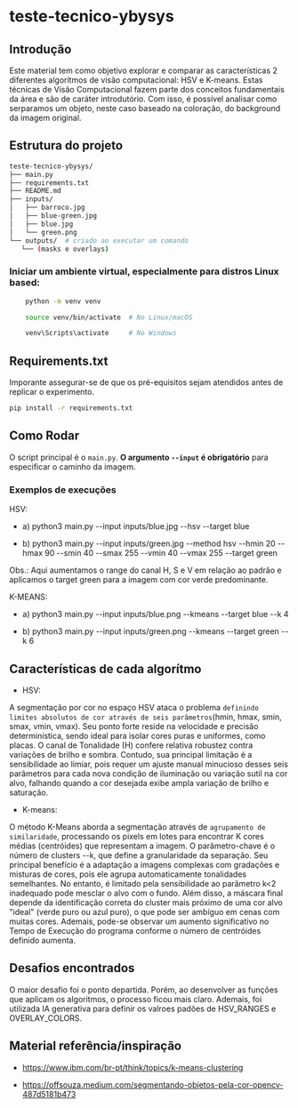 # teste-tecnico-ybysys

## Introdução
Este material tem como objetivo explorar e comparar as características 2 diferentes algorítmos de visão computacional: HSV e K-means. Estas técnicas de Visão Computacional fazem parte dos conceitos fundamentais da área e são de caráter introdutório. Com isso, é possível analisar como serparamos um objeto, neste caso baseado na coloração, do background da imagem original.

## Estrutura do projeto

```bash
teste-tecnico-ybysys/
├── main.py
├── requirements.txt
├── README.md
├── inputs/
│   ├── barroco.jpg
│   ├── blue-green.jpg
│   ├── blue.jpg
│   └── green.png
└── outputs/  # criado ao executar um comando
   └── (masks e overlays)
```


### Iniciar um ambiente virtual, especialmente para distros Linux based:


```bash
    python -m venv venv

    source venv/bin/activate  # No Linux/macOS

    venv\Scripts\activate     # No Windows
```


## Requirements.txt


Imporante assegurar-se de que os pré-equisitos sejam atendidos antes de replicar o experimento.

```bash
pip install -r requirements.txt
```

## Como Rodar

O script principal é o `main.py`. **O argumento `--input` é obrigatório** para especificar o caminho da imagem.

### Exemplos de execuções


HSV:

- a) python3 main.py --input inputs/blue.jpg --hsv --target blue

- b) python3 main.py --input inputs/green.jpg --method hsv --hmin 20 --hmax 90 --smin 40 --smax 255 --vmin 40 --vmax 255 --target green

Obs.: Aqui aumentamos o range do canal H, S e V em relação ao padrão e aplicamos o target green para a imagem com cor verde predominante.


K-MEANS:

- a) python3 main.py --input inputs/blue.png --kmeans --target blue --k 4

- b) python3 main.py --input inputs/green.png --kmeans --target green --k 6


## Características de cada algorítmo


- HSV:

A segmentação por cor no espaço HSV ataca o problema `definindo limites absolutos de cor através de seis parâmetros`(hmin, hmax, smin, smax, vmin, vmax). Seu ponto forte reside na velocidade e precisão determinística, sendo ideal para isolar cores puras e uniformes, como placas. O canal de Tonalidade (H) confere relativa robustez contra variações de brilho e sombra. Contudo, sua principal limitação é a sensibilidade ao limiar, pois requer um ajuste manual minucioso desses seis parâmetros para cada nova condição de iluminação ou variação sutil na cor alvo, falhando quando a cor desejada exibe ampla variação de brilho e saturação. 


- K-means:

O método K-Means aborda a segmentação através de `agrupamento de similaridade`, processando os pixels em lotes para encontrar K cores médias (centróides) que representam a imagem. O parâmetro-chave é o número de clusters --k, que define a granularidade da separação. Seu principal benefício é a adaptação a imagens complexas com gradações e misturas de cores, pois ele agrupa automaticamente tonalidades semelhantes. No entanto, é limitado pela sensibilidade ao parâmetro k<2 inadequado pode mesclar o alvo com o fundo. Além disso, a máscara final depende da identificação correta do cluster mais próximo de uma cor alvo "ideal" (verde puro ou azul puro), o que pode ser ambíguo em cenas com muitas cores. Ademais, pode-se observar um aumento significativo no Tempo de Execução do programa conforme o número de centróides definido aumenta.

## Desafios encontrados

O maior desafio foi o ponto departida. Porém, ao desenvolver as  funções que aplicam os algoritmos, o processo ficou mais claro.
Ademais, foi utilizada IA generativa para definir os valroes padões de HSV_RANGES e OVERLAY_COLORS.

## Material referência/inspiração

- https://www.ibm.com/br-pt/think/topics/k-means-clustering


- https://offsouza.medium.com/segmentando-objetos-pela-cor-opencv-487d5181b473